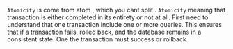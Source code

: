 `Atomicity` is come from atom , which you cant split . 
`Atomicity` meaning that transaction is either completed in its entirety or not at all. 
First need to understand that one transaction include one or more queries.
This ensures that if a transaction fails,  rolled back, and the database remains in a consistent state.
One the transaction must success or rollback.